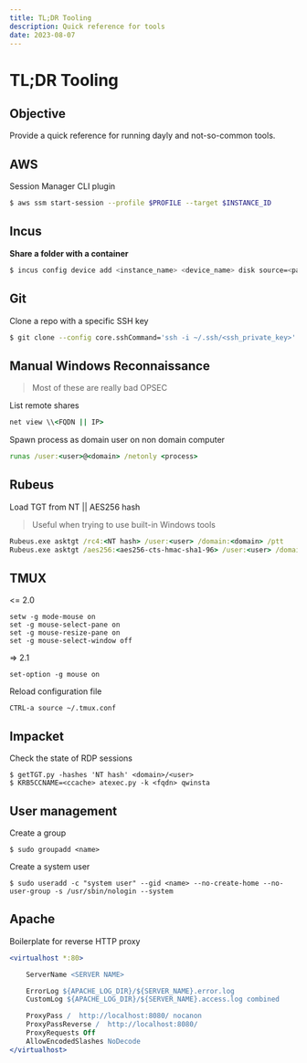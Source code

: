 ```yaml
---
title: TL;DR Tooling
description: Quick reference for tools
date: 2023-08-07
---
```


# TL;DR Tooling

## Objective

Provide a quick reference for running dayly and not-so-common tools.

## AWS

Session Manager CLI plugin

```bash
$ aws ssm start-session --profile $PROFILE --target $INSTANCE_ID
```

## Incus

**Share a folder with a container**
```bash
$ incus config device add <instance_name> <device_name> disk source=<path_on_host> path=<path_in_instance>
```

## Git

Clone a repo with a specific SSH key

```bash
$ git clone --config core.sshCommand='ssh -i ~/.ssh/<ssh_private_key>' git@<git_server>:<git repo>
```

## Manual Windows Reconnaissance

> Most of these are really bad OPSEC

List remote shares

```cmd
net view \\<FQDN || IP>
```

Spawn process as domain user on non domain computer

```cmd
runas /user:<user>@<domain> /netonly <process>
```

## Rubeus

Load TGT from NT || AES256 hash

> Useful when trying to use built-in Windows tools

```cmd
Rubeus.exe asktgt /rc4:<NT hash> /user:<user> /domain:<domain> /ptt
Rubeus.exe asktgt /aes256:<aes256-cts-hmac-sha1-96> /user:<user> /domain:<domain> /ptt
```

## TMUX

<= 2.0

```
setw -g mode-mouse on
set -g mouse-select-pane on
set -g mouse-resize-pane on
set -g mouse-select-window off
```

=> 2.1

```
set-option -g mouse on
```

Reload configuration file

```
CTRL-a source ~/.tmux.conf
```

## Impacket

Check the state of RDP sessions

```shell
$ getTGT.py -hashes 'NT hash' <domain>/<user>
$ KRB5CCNAME=<ccache> atexec.py -k <fqdn> qwinsta
```


## User management

Create a group
```shell
$ sudo groupadd <name>
```

Create a system user
```shell
$ sudo useradd -c "system user" --gid <name> --no-create-home --no-user-group -s /usr/sbin/nologin --system
```

## Apache

Boilerplate for reverse HTTP proxy
```apache
<virtualhost *:80>

    ServerName <SERVER NAME>

    ErrorLog ${APACHE_LOG_DIR}/${SERVER_NAME}.error.log
    CustomLog ${APACHE_LOG_DIR}/${SERVER_NAME}.access.log combined

    ProxyPass /  http://localhost:8080/ nocanon
    ProxyPassReverse /  http://localhost:8080/
    ProxyRequests Off
    AllowEncodedSlashes NoDecode
</virtualhost>
```